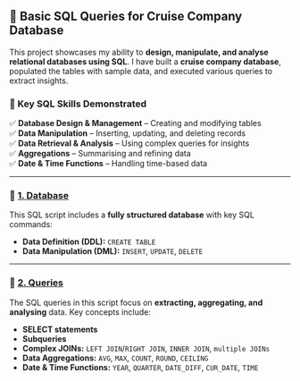 ## 🚢 Basic SQL Queries for Cruise Company Database  

This project showcases my ability to **design, manipulate, and analyse relational databases using SQL**. I have built a **cruise company database**, populated the tables with sample data, and executed various queries to extract insights.  

### 📌 Key SQL Skills Demonstrated  
✅ **Database Design & Management** – Creating and modifying tables  
✅ **Data Manipulation** – Inserting, updating, and deleting records  
✅ **Data Retrieval & Analysis** – Using complex queries for insights  
✅ **Aggregations** – Summarising and refining data  
✅ **Date & Time Functions** – Handling time-based data

---

### 📂 [1. Database](./DB.sql)
This SQL script includes a **fully structured database** with key SQL commands:  
- **Data Definition (DDL):** `CREATE TABLE`  
- **Data Manipulation (DML):** `INSERT`, `UPDATE`, `DELETE`

---

### 🔎 [2. Queries](./Queries.sql)
The SQL queries in this script focus on **extracting, aggregating, and analysing** data. Key concepts include:  
- **SELECT statements**
- **Subqueries**
- **Complex JOINs:** `LEFT JOIN`/`RIGHT JOIN`, `INNER JOIN`, `multiple JOINs`
- **Data Aggregations:** `AVG`, `MAX`, `COUNT`, `ROUND`, `CEILING`
- **Date & Time Functions:** `YEAR`, `QUARTER`, `DATE_DIFF`, `CUR_DATE`, `TIME`
